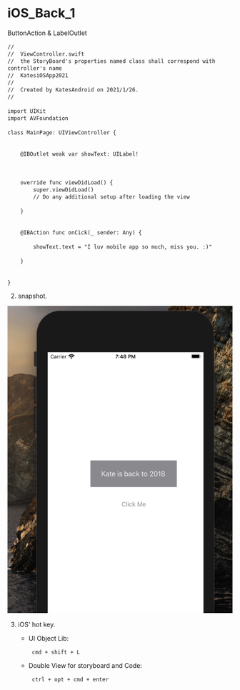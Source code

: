 # iOS_Back_1
ButtonAction &amp; LabelOutlet


    //
    //  ViewController.swift
    //  the StoryBoard's properties named class shall correspond with controller's name
    //  KatesiOSApp2021
    //
    //  Created by KatesAndroid on 2021/1/26.
    //

    import UIKit
    import AVFoundation

    class MainPage: UIViewController {


        @IBOutlet weak var showText: UILabel!



        override func viewDidLoad() {
            super.viewDidLoad()
            // Do any additional setup after loading the view

        }


        @IBAction func onCick(_ sender: Any) {

            showText.text = "I luv mobile app so much, miss you. :)"

        }


    }

2. snapshot.

![](https://raw.githubusercontent.com/QueenieCplusplus/iOS_Back_1/main/before_click.png)


3. iOS' hot key.

   * UI Object Lib:
    
          cmd + shift + L
       
   * Double View for storyboard and Code:
   
          ctrl + opt + cmd + enter 
